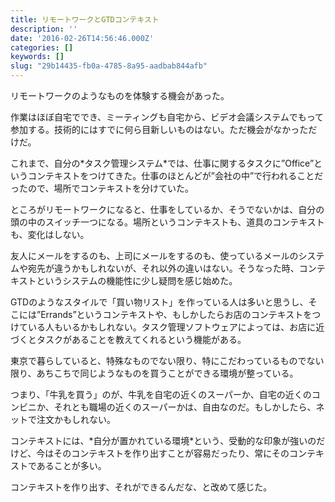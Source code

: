 ```yaml
---
title: リモートワークとGTDコンテキスト
description: ''
date: '2016-02-26T14:56:46.000Z'
categories: []
keywords: []
slug: "29b14435-fb0a-4785-8a95-aadbab844afb"
---
```

リモートワークのようなものを体験する機会があった。

作業はほぼ自宅ででき、ミーティングも自宅から、ビデオ会議システムでもって参加する。技術的にはすでに何ら目新しいものはない。ただ機会がなかっただけだ。

これまで、自分の\*タスク管理システム\*では、仕事に関するタスクに”Office”というコンテキストをつけてきた。仕事のほとんどが”会社の中”で行われることだったので、場所でコンテキストを分けていた。

ところがリモートワークになると、仕事をしているか、そうでないかは、自分の頭の中のスイッチ一つになる。場所というコンテキストも、道具のコンテキストも、変化はしない。

友人にメールをするのも、上司にメールをするのも、使っているメールのシステムや宛先が違うかもしれないが、それ以外の違いはない。そうなった時、コンテキストというシステムの機能性に少し疑問を感じ始めた。

GTDのようなスタイルで「買い物リスト」を作っている人は多いと思うし、そこには”Errands”というコンテキストや、もしかしたらお店のコンテキストをつけている人もいるかもしれない。タスク管理ソフトウェアによっては、お店に近づくとタスクがあることを教えてくれるという機能がある。

東京で暮らしていると、特殊なものでない限り、特にこだわっているものでない限り、あちこちで同じようなものを買うことができる環境が整っている。

つまり、「牛乳を買う」のが、牛乳を自宅の近くのスーパーか、自宅の近くのコンビニか、それとも職場の近くのスーパーかは、自由なのだ。もしかしたら、ネットで注文かもしれない。

コンテキストには、\*自分が置かれている環境\*という、受動的な印象が強いのだけど、今はそのコンテキストを作り出すことが容易だったり、常にそのコンテキストであることが多い。

コンテキストを作り出す、それができるんだな、と改めて感じた。